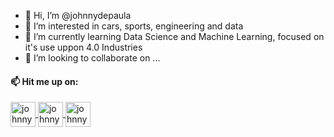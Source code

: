 - 👋 Hi, I’m @johnnydepaula <img src="https://img.icons8.com/color/48/000000/instagram-verification-badge.png" height="12" width="12"/>
- 👀 I’m interested in cars, sports, engineering and data
- 🌱 I’m currently learning Data Science and Machine Learning, focused on it's use uppon 4.0 Industries
- 💞️ I’m looking to collaborate on ...

#### 📫 Hit me up on:
<p align="left">
  <a href="https://twitter.com/joohnnydias" target="_blank"><img align="center" src="https://img.icons8.com/color/96/000000/twitter-squared.png" alt="johnnydepaula" height="40" width="40" />
  </a>
  <a href="https://www.linkedin.com/in/johnny-de-paula/" target="_blank"><img align="center" src="https://img.icons8.com/color/96/000000/linkedin.png" alt="johnnydepaula" height="40" width="40" />
  </a>
  <a href="http://www.instagram.com/joohnnydias/" target="_blank"><img align="center" src="https://img.icons8.com/fluency/96/000000/instagram-new.png" alt="johnnydepaula" height="40" width="40" />
  </a>

<!---
johnnydepaula/johnnydepaula is a ✨ special ✨ repository because its `README.md` (this file) appears on your GitHub profile.
You can click the Preview link to take a look at your changes.
--->
